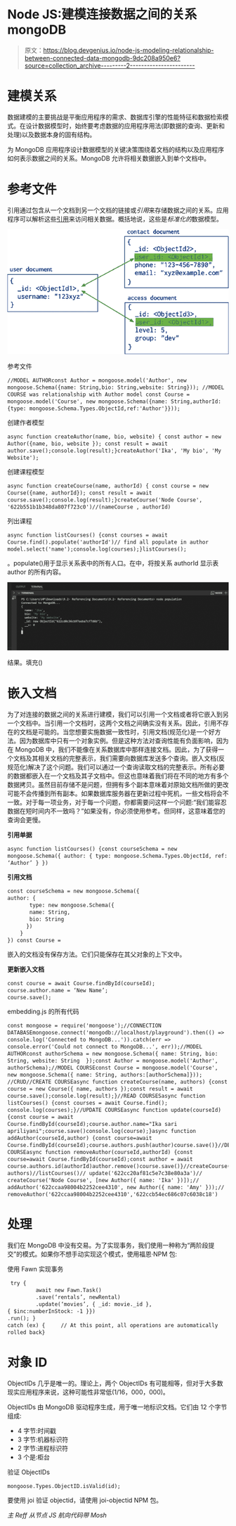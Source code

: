 # Node JS:建模连接数据之间的关系 mongoDB

> 原文：<https://blog.devgenius.io/node-js-modeling-relationalship-between-connected-data-mongodb-9dc208a950e6?source=collection_archive---------2----------------------->

# 建模关系

数据建模的主要挑战是平衡应用程序的需求、数据库引擎的性能特征和数据检索模式。在设计数据模型时，始终要考虑数据的应用程序用法(即数据的查询、更新和处理)以及数据本身的固有结构。

为 MongoDB 应用程序设计数据模型的关键决策围绕着文档的结构以及应用程序如何表示数据之间的关系。MongoDB 允许将相关数据嵌入到单个文档中。

# 参考文件

引用通过包含从一个文档到另一个文档的链接或*引用*来存储数据之间的关系。应用程序可以解析这些[引用](https://docs.mongodb.com/manual/reference/database-references/)来访问相关数据。概括地说，这些是*标准化的*数据模型。

![](img/ef5896c9bda7efc7f937e7ee5b50e9a9.png)

参考文件

```
//MODEL AUTHORconst Author = mongoose.model('Author', new mongoose.Schema({name: String,bio: String,website: String})); //MODEL COURSE was relationalship with Author model const Course = mongoose.model('Course', new mongoose.Schema({name: String,authorId:{type: mongoose.Schema.Types.ObjectId,ref:'Author'}}));
```

创建作者模型

```
async function createAuthor(name, bio, website) { const author = new Author({name, bio, website }); const result = await author.save();console.log(result);}createAuthor('Ika', 'My bio', 'My Website');
```

创建课程模型

```
async function createCourse(name, authorId) { const course = new Course({name, authorId}); const result = await course.save();console.log(result);}createCourse('Node Course', '622b551b1b348da807f723c0')//(nameCourse , authorId)
```

列出课程

```
async function listCourses() {const courses = await Course.find().populate('authorId')// find all populate in author model.select('name');console.log(courses);}listCourses();
```

。populate()用于显示关系表中的所有人口。在中，将按关系 authorId 显示表 author 的所有内容。

![](img/7e09178f0e34b4adfbffc915726f7ee9.png)

结果。填充()

# 嵌入文档

为了对连接的数据之间的关系进行建模，我们可以引用一个文档或者将它嵌入到另一个文档中。当引用一个文档时，这两个文档之间确实没有关系。因此，引用不存在的文档是可能的。当您想要实施数据一致性时，引用文档(规范化)是一个好方法。因为数据库中只有一个对象实例。但是这种方法对查询性能有负面影响，因为在 MongoDB 中，我们不能像在关系数据库中那样连接文档。因此，为了获得一个文档及其相关文档的完整表示，我们需要向数据库发送多个查询。嵌入文档(反规范化)解决了这个问题。我们可以通过一个查询读取文档的完整表示。所有必要的数据都嵌入在一个文档及其子文档中。但这也意味着我们将在不同的地方有多个数据拷贝。虽然目前存储不是问题，但拥有多个副本意味着对原始文档所做的更改可能不会传播到所有副本。如果数据库服务器在更新过程中死机，一些文档将会不一致。对于每一项业务，对于每一个问题，你都需要问这样一个问题:“我们能容忍数据在短时间内不一致吗？”如果没有，你必须使用参考。但同样，这意味着您的查询会更慢。

**引用单据**

```
async function listCourses() {const courseSchema = new mongoose.Schema({ author: { type: mongoose.Schema.Types.ObjectId, ref: ‘Author’ } })
```

**引用文档**

```
const courseSchema = new mongoose.Schema({ 
author: {   
       type: new mongoose.Schema({             
       name: String,              
       bio: String         
      })   
    } 
}) const Course =
```

嵌入的文档没有保存方法。它们只能保存在其父对象的上下文中。

**更新嵌入文档**

```
const course = await Course.findById(courseId);
course.author.name = ‘New Name’; 
course.save();
```

embedding.js 的所有代码

```
const mongoose = require('mongoose');//CONNECTION DATABASEmongoose.connect('mongodb://localhost/playground').then(() => console.log('Connected to MongoDB...')).catch(err => console.error('Could not connect to MongoDB...', err));//MODEL AUTHORconst authorSchema = new mongoose.Schema({ name: String, bio: String, website: String  });const Author = mongoose.model('Author', authorSchema);//MODEL COURSEconst Course = mongoose.model('Course', new mongoose.Schema({ name: String, authors:[authorSchema]})); //CRUD//CREATE COURSEasync function createCourse(name, authors) {const course = new Course({ name, authors });const result = await course.save();console.log(result);}//READ COURSESasync function listCourses() {const courses = await Course.find();
console.log(courses);}//UPDATE COURSEasync function update(courseId) {const course = await Course.findById(courseId);course.author.name="Ika sari apriliyani";course.save()console.log(course);}async function addAuthor(courseId,author) {const course=await Course.findById(courseId);course.authors.push(author)course.save()}//DELETE COURSEasync function removeAuthor(courseId,authorId) {const course=await Course.findById(courseId);const author = await course.authors.id(authorId)author.remove()course.save()}//createCourse(name, authors)//listCourses()// update('622cc20af81c5e7c38e80a3a')// createCourse('Node Course', [new Author({ name: 'Ika' })]);// addAuthor('622ccaa98004b2252cee4310', new Author({ name: 'Amy' }));// removeAuthor('622ccaa98004b2252cee4310','622ccb54ec686c07c6038c18')
```

# 处理

我们在 MongoDB 中没有交易。为了实现事务，我们使用一种称为“两阶段提交”的模式。如果你不想手动实现这个模式，使用福恩·NPM 包:

使用 Fawn 实现事务

```
 try {    
         await new Fawn.Task()        
         .save(‘rentals’, newRental)       
         .update(‘movies’, { _id: movie._id }, 
{ $inc:numberInStock: -1 }})                                              .run(); } 
catch (ex) {     // At this point, all operations are automatically rolled back}
```

# 对象 ID

ObjectIDs 几乎是唯一的。理论上，两个 ObjectIDs 有可能相等，但对于大多数现实应用程序来说，这种可能性非常低(1/16，000，000)。

ObjectIDs 由 MongoDB 驱动程序生成，用于唯一地标识文档。它们由 12 个字节组成:

*   4 字节:时间戳
*   3 字节:机器标识符
*   2 字节:进程标识符
*   3 个是:柜台

验证 ObjectIDs

```
mongoose.Types.ObjectID.isValid(id);
```

要使用 joi 验证 objectid，请使用 joi-objectid NPM 包。

*主 Reff 从节点 JS 航向代码带 Mosh*